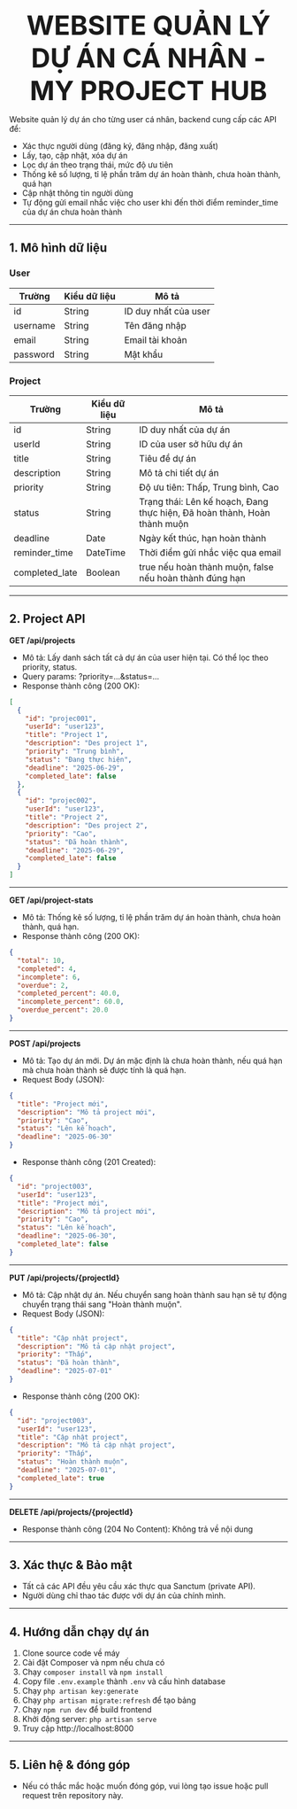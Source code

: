 <p align="center"><strong><font size="12">WEBSITE QUẢN LÝ DỰ ÁN CÁ NHÂN - MY PROJECT HUB</font></strong></p>

Website quản lý dự án cho từng user cá nhân, backend cung cấp các API để:
- Xác thực người dùng (đăng ký, đăng nhập, đăng xuất)
- Lấy, tạo, cập nhật, xóa dự án
- Lọc dự án theo trạng thái, mức độ ưu tiên
- Thống kê số lượng, tỉ lệ phần trăm dự án hoàn thành, chưa hoàn thành, quá hạn
- Cập nhật thông tin người dùng
- Tự động gửi email nhắc việc cho user khi đến thời điểm reminder_time của dự án chưa hoàn thành

---

## 1. Mô hình dữ liệu

### User
| Trường    | Kiểu dữ liệu | Mô tả                       |
|-----------|--------------|-----------------------------|
| id        | String       | ID duy nhất của user        |
| username  | String       | Tên đăng nhập               |
| email     | String       | Email tài khoản             |
| password  | String       | Mật khẩu                    |

### Project
| Trường         | Kiểu dữ liệu | Mô tả                                                        |
|----------------|--------------|--------------------------------------------------------------|
| id             | String       | ID duy nhất của dự án                                        |
| userId         | String       | ID của user sở hữu dự án                                     |
| title          | String       | Tiêu đề dự án                                                |
| description    | String       | Mô tả chi tiết dự án                                         |
| priority       | String       | Độ ưu tiên: Thấp, Trung bình, Cao                            |
| status         | String       | Trạng thái: Lên kế hoạch, Đang thực hiện, Đã hoàn thành, Hoàn thành muộn |
| deadline       | Date         | Ngày kết thúc, hạn hoàn thành                                |
| reminder_time  | DateTime     | Thời điểm gửi nhắc việc qua email                            |
| completed_late | Boolean      | true nếu hoàn thành muộn, false nếu hoàn thành đúng hạn      |

---

## 2. Project API
**GET /api/projects**
- Mô tả: Lấy danh sách tất cả dự án của user hiện tại. Có thể lọc theo priority, status.
- Query params: ?priority=...&status=...
- Response thành công (200 OK):
```json
[
  {
    "id": "projec001",
    "userId": "user123",
    "title": "Project 1",
    "description": "Des project 1",
    "priority": "Trung bình",
    "status": "Đang thực hiện",
    "deadline": "2025-06-29",
    "completed_late": false
  },
  {
    "id": "projec002",
    "userId": "user123",
    "title": "Project 2",
    "description": "Des project 2",
    "priority": "Cao",
    "status": "Đã hoàn thành",
    "deadline": "2025-06-29",
    "completed_late": false
  }
]
```

---

**GET /api/project-stats**
- Mô tả: Thống kê số lượng, tỉ lệ phần trăm dự án hoàn thành, chưa hoàn thành, quá hạn.
- Response thành công (200 OK):
```json
{
  "total": 10,
  "completed": 4,
  "incomplete": 6,
  "overdue": 2,
  "completed_percent": 40.0,
  "incomplete_percent": 60.0,
  "overdue_percent": 20.0
}
```

---

**POST /api/projects**
- Mô tả: Tạo dự án mới. Dự án mặc định là chưa hoàn thành, nếu quá hạn mà chưa hoàn thành sẽ được tính là quá hạn.
- Request Body (JSON):
```json
{
  "title": "Project mới",
  "description": "Mô tả project mới",
  "priority": "Cao",
  "status": "Lên kế hoạch",
  "deadline": "2025-06-30"
}
```
- Response thành công (201 Created):
```json
{
  "id": "project003",
  "userId": "user123",
  "title": "Project mới",
  "description": "Mô tả project mới",
  "priority": "Cao",
  "status": "Lên kế hoạch",
  "deadline": "2025-06-30",
  "completed_late": false
}
```

---

**PUT /api/projects/{projectId}**
- Mô tả: Cập nhật dự án. Nếu chuyển sang hoàn thành sau hạn sẽ tự động chuyển trạng thái sang "Hoàn thành muộn".
- Request Body (JSON):
```json
{
  "title": "Cập nhật project",
  "description": "Mô tả cập nhật project",
  "priority": "Thấp",
  "status": "Đã hoàn thành",
  "deadline": "2025-07-01"
}
```
- Response thành công (200 OK):
```json
{
  "id": "project003",
  "userId": "user123",
  "title": "Cập nhật project",
  "description": "Mô tả cập nhật project",
  "priority": "Thấp",
  "status": "Hoàn thành muộn",
  "deadline": "2025-07-01",
  "completed_late": true
}
```

---

**DELETE /api/projects/{projectId}**
- Response thành công (204 No Content): Không trả về nội dung

---

## 3. Xác thực & Bảo mật
- Tất cả các API đều yêu cầu xác thực qua Sanctum (private API).
- Người dùng chỉ thao tác được với dự án của chính mình.

---

## 4. Hướng dẫn chạy dự án
1. Clone source code về máy
2. Cài đặt Composer và npm nếu chưa có
3. Chạy `composer install` và `npm install`
4. Copy file `.env.example` thành `.env` và cấu hình database
5. Chạy `php artisan key:generate`
6. Chạy `php artisan migrate:refresh` để tạo bảng
7. Chạy `npm run dev` để build frontend
8. Khởi động server: `php artisan serve`
9. Truy cập http://localhost:8000

---

## 5. Liên hệ & đóng góp
- Nếu có thắc mắc hoặc muốn đóng góp, vui lòng tạo issue hoặc pull request trên repository này.
